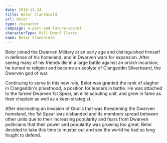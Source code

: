 ```yaml
---
date: 2019-11-24
title: Belor Clanshield
url: belor
type: character
campaign: a-past-and-future-secret
characterType: Hill Dwarf Cleric
name: Belor Clanshield
---
```


Belor joined the Dwarven Military at an early age and distinguished himself in defense of his homeland, and in Dwarven wars for expansion. After seeing many of his friends die in a large battle against an orcish incursion, he turned to religion and became an acolyte of Clangeddin Silverbeard, the Dwarven god of war.

Continuing to serve in this new role, Belor was granted the rank of alaghor in Clangeddin's priesthood, a position for leaders in battle. He was attached to the famed Dwarven 1st Spear, an elite scouting unit, and grew in fame as their chaplain as well as a keen strategist.

After decimating an invasion of Gnolls that was threatening the Dwarven homeland, the 1st Spear was disbanded and its members spread between other units due to their increasing popularity and fears from Dwarven politicians that their power and popularity was growing too great. Belor decided to take this time to muster out and see the world he had so long fought to defend.
